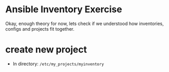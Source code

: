 


# Ansible Inventory Exercise
Okay, enough theory for now, lets check if we understood how inventories, configs and projects fit together.

# create new project
* In directory: <code>/etc/my_projects/myinventory</code>



<!--stackedit_data:
eyJoaXN0b3J5IjpbLTE3ODk4MDU5ODldfQ==
-->